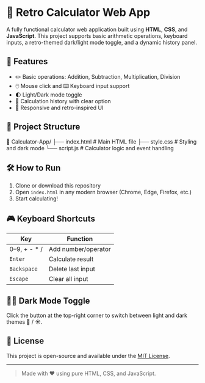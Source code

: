 # 🧮 Retro Calculator Web App

A fully functional calculator web application built using **HTML**, **CSS**, and **JavaScript**. This project supports basic arithmetic operations, keyboard inputs, a retro-themed dark/light mode toggle, and a dynamic history panel.

## 🚀 Features

- ✏️ Basic operations: Addition, Subtraction, Multiplication, Division
- 🖱️ Mouse click and ⌨️ Keyboard input support
- 🌓 Light/Dark mode toggle
- 📜 Calculation history with clear option
- 📱 Responsive and retro-inspired UI

## 📂 Project Structure

📁 Calculator-App/
├── index.html # Main HTML file
├── style.css # Styling and dark mode
└── script.js # Calculator logic and event handling

## 🛠️ How to Run

1. Clone or download this repository
2. Open `index.html` in any modern browser (Chrome, Edge, Firefox, etc.)
3. Start calculating!

## 🎮 Keyboard Shortcuts

| Key         | Function             |
|-------------|----------------------|
| 0–9, + - * /| Add number/operator  |
| `Enter`     | Calculate result     |
| `Backspace` | Delete last input    |
| `Escape`    | Clear all input      |

## 🧑‍🎨 Dark Mode Toggle

Click the button at the top-right corner to switch between light and dark themes 🌙 / ☀️.

## 📜 License

This project is open-source and available under the [MIT License](LICENSE).

---

> Made with ❤️ using pure HTML, CSS, and JavaScript.
